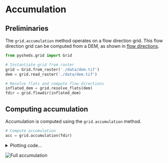 # Accumulation

## Preliminaries

The `grid.accumulation` method operates on a flow direction grid. This flow direction grid can be computed from a DEM, as shown in [flow directions](https://mdbartos.github.io/pysheds/flow-directions.html).

```python
from pysheds.grid import Grid

# Instantiate grid from raster
grid = Grid.from_raster('./data/dem.tif')
dem = grid.read_raster('./data/dem.tif')

# Resolve flats and compute flow directions
inflated_dem = grid.resolve_flats(dem)
fdir = grid.flowdir(inflated_dem)
```

## Computing accumulation

Accumulation is computed using the `grid.accumulation` method.

```python
# Compute accumulation
acc = grid.accumulation(fdir)
```

<details>
<summary>Plotting code...</summary>
<p>

```python
import matplotlib.pyplot as plt
import matplotlib.colors as colors
%matplotlib inline

fig, ax = plt.subplots(figsize=(8,6))
fig.patch.set_alpha(0)
plt.grid('on', zorder=0)
im = ax.imshow(acc, extent=grid.extent, zorder=2,
               cmap='cubehelix',
               norm=colors.LogNorm(1, acc.max()),
               interpolation='bilinear')
plt.colorbar(im, ax=ax, label='Upstream Cells')
plt.title('Flow Accumulation', size=14)
plt.xlabel('Longitude')
plt.ylabel('Latitude')
plt.tight_layout()
```

</p>
</details>


![Full accumulation](https://s3.us-east-2.amazonaws.com/pysheds/img/acc_acc.png)
